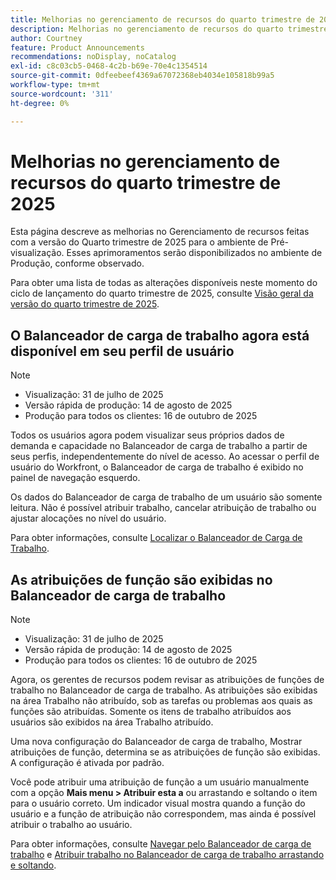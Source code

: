 ```yaml
---
title: Melhorias no gerenciamento de recursos do quarto trimestre de 2025
description: Melhorias no gerenciamento de recursos do quarto trimestre de 2025
author: Courtney
feature: Product Announcements
recommendations: noDisplay, noCatalog
exl-id: c8c03cb5-0468-4c2b-b69e-70e4c1354514
source-git-commit: 0dfeebeef4369a67072368eb4034e105818b99a5
workflow-type: tm+mt
source-wordcount: '311'
ht-degree: 0%

---
```


# Melhorias no gerenciamento de recursos do quarto trimestre de 2025

Esta página descreve as melhorias no Gerenciamento de recursos feitas com a versão do Quarto trimestre de 2025 para o ambiente de Pré-visualização. Esses aprimoramentos serão disponibilizados no ambiente de Produção, conforme observado.

Para obter uma lista de todas as alterações disponíveis neste momento do ciclo de lançamento do quarto trimestre de 2025, consulte [Visão geral da versão do quarto trimestre de 2025](/help/quicksilver/product-announcements/product-releases/25-q4-release-activity/25-q4-release-overview.md).

## O Balanceador de carga de trabalho agora está disponível em seu perfil de usuário

>[!NOTE]
>
>* Visualização: 31 de julho de 2025
>* Versão rápida de produção: 14 de agosto de 2025
>* Produção para todos os clientes: 16 de outubro de 2025

Todos os usuários agora podem visualizar seus próprios dados de demanda e capacidade no Balanceador de carga de trabalho a partir de seus perfis, independentemente do nível de acesso. Ao acessar o perfil de usuário do Workfront, o Balanceador de carga de trabalho é exibido no painel de navegação esquerdo.

Os dados do Balanceador de carga de trabalho de um usuário são somente leitura. Não é possível atribuir trabalho, cancelar atribuição de trabalho ou ajustar alocações no nível do usuário.

Para obter informações, consulte [Localizar o Balanceador de Carga de Trabalho](/help/quicksilver/resource-mgmt/workload-balancer/locate-workload-balancer.md).

## As atribuições de função são exibidas no Balanceador de carga de trabalho

>[!NOTE]
>
>* Visualização: 31 de julho de 2025
>* Versão rápida de produção: 14 de agosto de 2025
>* Produção para todos os clientes: 16 de outubro de 2025

Agora, os gerentes de recursos podem revisar as atribuições de funções de trabalho no Balanceador de carga de trabalho. As atribuições são exibidas na área Trabalho não atribuído, sob as tarefas ou problemas aos quais as funções são atribuídas. Somente os itens de trabalho atribuídos aos usuários são exibidos na área Trabalho atribuído.

Uma nova configuração do Balanceador de carga de trabalho, Mostrar atribuições de função, determina se as atribuições de função são exibidas. A configuração é ativada por padrão.

Você pode atribuir uma atribuição de função a um usuário manualmente com a opção **Mais menu > Atribuir esta a** ou arrastando e soltando o item para o usuário correto. Um indicador visual mostra quando a função do usuário e a função de atribuição não correspondem, mas ainda é possível atribuir o trabalho ao usuário.

Para obter informações, consulte [Navegar pelo Balanceador de carga de trabalho](/help/quicksilver/resource-mgmt/workload-balancer/navigate-the-workload-balancer.md) e [Atribuir trabalho no Balanceador de carga de trabalho arrastando e soltando](/help/quicksilver/resource-mgmt/workload-balancer/assign-work-in-workload-balancer-by-drag-and-drop.md).
